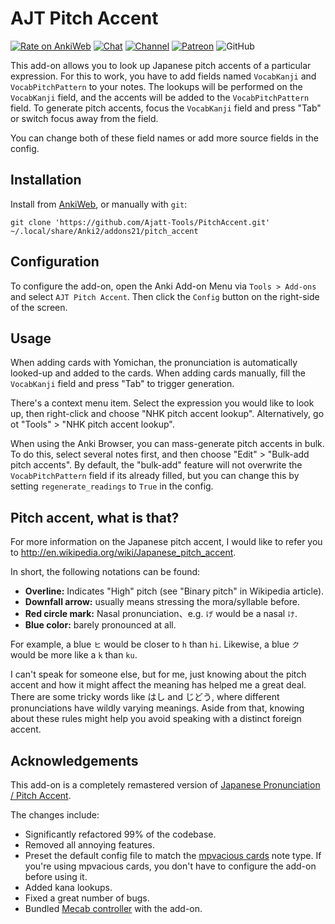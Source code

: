 # AJT Pitch Accent

[![Rate on AnkiWeb](https://glutanimate.com/logos/ankiweb-rate.svg)](https://ankiweb.net/shared/info/1225470483)
[![Chat](https://img.shields.io/badge/chat-join-green)](https://tatsumoto-ren.github.io/blog/join-our-community.html)
[![Channel](https://shields.io/badge/channel-subscribe-blue?logo=telegram&color=3faee8)](https://t.me/ajatt_tools)
[![Patreon](https://img.shields.io/badge/patreon-support-orange)](https://www.patreon.com/bePatron?u=43555128)
![GitHub](https://img.shields.io/github/license/Ajatt-Tools/PitchAccent)

This add-on allows you to look up Japanese pitch accents of a particular expression.
For this to work, you have to add fields named `VocabKanji` and `VocabPitchPattern` to your notes.
The lookups will be performed on the `VocabKanji` field,
and the accents will be added to the `VocabPitchPattern` field.
To generate pitch accents, focus the `VocabKanji` field and press "Tab" or switch focus away from the field.

You can change both of these field names or add more source fields in the config.

## Installation

Install from [AnkiWeb](https://ankiweb.net/shared/info/1225470483),
or manually with `git`:

```
git clone 'https://github.com/Ajatt-Tools/PitchAccent.git' ~/.local/share/Anki2/addons21/pitch_accent
```

## Configuration

To configure the add-on, open the Anki Add-on Menu
via `Tools > Add-ons` and select `AJT Pitch Accent`.
Then click the `Config` button on the right-side of the screen.

## Usage

When adding cards with Yomichan, the pronunciation is automatically looked-up and added to the cards.
When adding cards manually, fill the `VocabKanji` field and press "Tab" to trigger generation.

There's a context menu item.
Select the expression you would like to look up,
then right-click and choose "NHK pitch accent lookup".
Alternatively, go ot "Tools" > "NHK pitch accent lookup".

When using the Anki Browser, you can mass-generate pitch accents in bulk.
To do this, select several notes first,
and then choose "Edit" > "Bulk-add pitch accents".
By default, the "bulk-add" feature will not overwrite the `VocabPitchPattern` field if its already filled,
but you can change this by setting `regenerate_readings` to `True` in the config.

## Pitch accent, what is that?

For more information on the Japanese pitch accent,
I would like to refer you to http://en.wikipedia.org/wiki/Japanese_pitch_accent.

In short, the following notations can be found:

* **Overline:** Indicates "High" pitch (see "Binary pitch" in Wikipedia article).
* **Downfall arrow:** usually means stressing the mora/syllable before.
* **Red circle mark:** Nasal pronunciation、e.g. `げ` would be a nasal `け`.
* **Blue color:** barely pronounced at all.

For example, a blue `ヒ` would be closer to `h` than `hi`.
Likewise, a blue `ク` would be more like a `k` than `ku`.

I can't speak for someone else, but for me,
just knowing about the pitch accent and how it might affect the meaning
has helped me a great deal.
There are some tricky words like はし and じどう,
where different pronunciations have wildly varying meanings.
Aside from that, knowing about these rules might help you
avoid speaking with a distinct foreign accent.

## Acknowledgements

This add-on is a completely remastered version of
[Japanese Pronunciation / Pitch Accent](https://ankiweb.net/shared/info/932119536).

The changes include:

* Significantly refactored 99% of the codebase.
* Removed all annoying features.
* Preset the default config file to match
the [mpvacious cards](https://ankiweb.net/shared/info/1557722832)
note type.
If you're using mpvacious cards, you don't have to configure the add-on before using it.
* Added kana lookups.
* Fixed a great number of bugs.
* Bundled [Mecab controller](https://github.com/Ajatt-Tools/mecab_controller) with the add-on.

